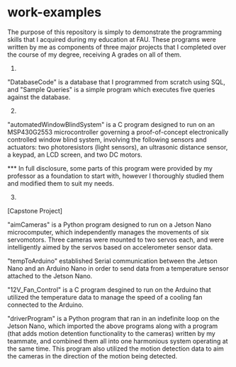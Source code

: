 # work-examples

The purpose of this repository is simply to demonstrate the programming skills that I acquired during my education at FAU. These programs were written by me as components of three major projects that I completed over the course of my degree, receiving A grades on all of them. 

1. 
"DatabaseCode" is a database that I programmed from scratch using SQL, and "Sample Queries" is a simple program which executes five queries against the database. 

2. 
"automatedWindowBlindSystem" is a C program designed to run on an MSP430G2553 microcontroller governing a proof-of-concept electronically controlled window blind system, involving the following sensors and actuators: two photoresistors (light sensors), an ultrasonic distance sensor, a keypad, an LCD screen, and two DC motors. 

*** In full disclosure, some parts of this program were provided by my professor as a foundation to start with, however I thoroughly studied them and modified them to suit my needs.

3. 

[Capstone Project] 

"aimCameras" is a Python program designed to run on a Jetson Nano microcomputer, which independently manages the movements of six servomotors. Three cameras were mounted to two servos each, and were intelligently aimed by the servos based on accelerometer sensor data. 

"tempToArduino" established Serial communication between the Jetson Nano and an Arduino Nano in order to send data from a temperature sensor attached to the Jetson Nano. 

"12V_Fan_Control" is a C program desgined to run on the Arduino that utilized the temperature data to manage the speed of a cooling fan connected to the Arduino. 

"driverProgram" is a Python program that ran in an indefinite loop on the Jetson Nano, which imported the above programs along with a program (that adds motion detention functionality to the cameras) written by my teammate, and combined them all into one harmonious system operating at the same time. This program also utilized the motion detection data to aim the cameras in the direction of the motion being detected. 
